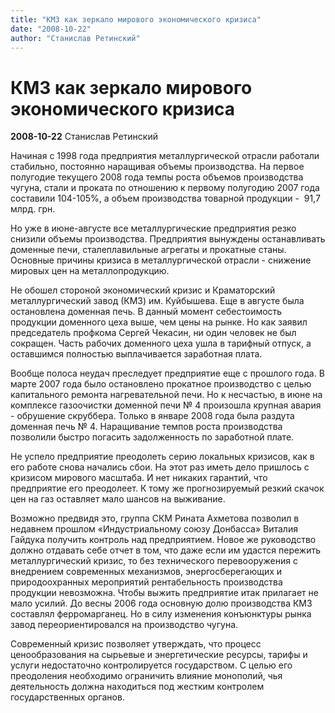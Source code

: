 ```yaml
---
title: "КМЗ как зеркало мирового экономического кризиса"
date: "2008-10-22"
author: "Станислав Ретинский"
---
```


# КМЗ как зеркало мирового экономического кризиса

**2008-10-22** Станислав Ретинский

Начиная с 1998 года предприятия металлургической отрасли работали стабильно, постоянно наращивая объемы производства. На первое полугодие текущего 2008 года темпы роста объемов производства чугуна, стали и проката по отношению к первому полугодию 2007 года составили 104-105%, а объем производства товарной продукции -  91,7 млрд. грн.

Но уже в июне-августе все металлургические предприятия резко снизили объемы производства. Предприятия вынуждены останавливать доменные печи, сталеплавильные агрегаты и прокатные станы. Основные причины кризиса в металлургической отрасли - снижение мировых цен на металлопродукцию.  

Не обошел стороной экономический кризис и Краматорский металлургический завод (КМЗ) им. Куйбышева. Еще в августе была остановлена доменная печь. В данный момент себестоимость продукции доменного цеха выше, чем цены на рынке. Но как заявил председатель профкома Сергей Чекасин, ни один человек не был сокращен. Часть рабочих доменного цеха ушла в тарифный отпуск, а оставшимся полностью выплачивается заработная плата.

Вообще полоса неудач преследует предприятие еще с прошлого года. В марте 2007 года было остановлено прокатное производство с целью капитального ремонта нагревательной печи. Но к несчастью, в июне на комплексе газоочистки доменной печи № 4 произошла крупная авария - обрушение скруббера. Только в январе 2008 года была раздута доменная печь № 4. Наращивание темпов роста производства позволили быстро погасить задолженность по заработной плате. 

Не успело предприятие преодолеть серию локальных кризисов, как в его работе снова начались сбои. На этот раз иметь дело пришлось с кризисом мирового масштаба. И нет никаких гарантий, что предприятие его преодолеет. К тому же прогнозируемый резкий скачок цен на газ оставляет мало шансов на выживание.

Возможно предвидя это, группа СКМ Рината Ахметова позволил в недавнем прошлом «Индустриальному союзу Донбасса» Виталия Гайдука получить контроль над предприятием. Новое же руководство должно отдавать себе отчет в том, что даже если им удастся пережить металлургический кризис, то без технического перевооружения с внедрением современных механизмов, энергосберегающих и природоохранных мероприятий рентабельность производства продукции невозможна. Чтобы выжить предприятие итак прилагает не мало усилий. До весны 2006 года основную долю производства КМЗ составлял ферромарганец. Но в силу изменения конъюнктуры рынка завод переориентировался на производство чугуна.

Современный кризис позволяет утверждать, что процесс ценообразования на сырьевые и энергетические ресурсы, тарифы и услуги недостаточно контролируется государством. С целью его преодоления необходимо ограничить влияние монополий, чья деятельность должна находиться под жестким контролем государственных органов.